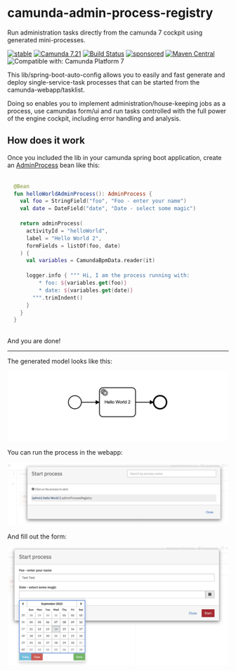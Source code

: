 # camunda-admin-process-registry

Run administration tasks directly from the camunda 7 cockpit using generated mini-processes.

[![stable](https://img.shields.io/badge/lifecycle-STABLE-green.svg)](https://github.com/holisticon#open-source-lifecycle)
[![Camunda 7.21](https://img.shields.io/badge/Camunda%20Version-7.21-orange.svg)](https://docs.camunda.org/manual/7.21/)
[![Build Status](https://github.com/holunda-io/camunda-admin-process-registry/workflows/Development%20branches/badge.svg)](https://github.com/holunda-io/camunda-admin-process-registry/actions)
[![sponsored](https://img.shields.io/badge/sponsoredBy-Holisticon-RED.svg)](https://holisticon.de/)
[![Maven Central](https://maven-badges.herokuapp.com/maven-central/io.holunda/camunda-admin-process-registry/badge.svg)](https://maven-badges.herokuapp.com/maven-central/io.holunda/camunda-admin-process-registry)
![Compatible with: Camunda Platform 7](https://img.shields.io/badge/Compatible%20with-Camunda%20Platform%207-26d07c)

This lib/spring-boot-auto-config allows you to easily and fast generate and deploy single-service-task processes that can be started from the camunda-webapp/tasklist.

Doing so enables you to implement administration/house-keeping jobs as a process, use camundas form/ui and run tasks controlled with the full power of the engine cockpit, including error handling and analysis.

## How does it work

Once you included the lib in your camunda spring boot application, create an [AdminProcess](src/main/kotlin/io/holunda/camunda/platform/adminprocess/AdminProcess.kt) bean like this:  

```kotlin

  @Bean
  fun helloWorldAdminProcess(): AdminProcess {
    val foo = StringField("foo", "Foo - enter your name")
    val date = DateField("date", "Date - select some magic")

    return adminProcess(
      activityId = "helloWorld",
      label = "Hello World 2",
      formFields = listOf(foo, date)
    ) {
      val variables = CamundaBpmData.reader(it)

      logger.info { """ Hi, I am the process running with:
          * foo: ${variables.get(foo)}
          * date: ${variables.get(date)}
        """.trimIndent()
      }
    }
  }
  
```

And you are done!

---

The generated model looks like this:

![generated model](.docs/admin-process-3.png)

You can run the process in the webapp: 

![start process](.docs/admin-process-1.png)

And fill out the form:

![fill out form](.docs/admin-process-2.png)

